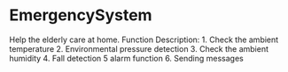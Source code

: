 # EmergencySystem
Help the elderly care at home. Function Description: 1. Check the ambient temperature 2. Environmental pressure detection 3. Check the ambient humidity 4. Fall detection 5 alarm function 6. Sending messages
